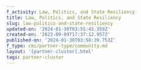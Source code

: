 ```yaml
---
f_activity: Law, Politics, and State Resiliency
title: Law, Politics, and State Resiliency
slug: law-politics-and-state-resiliency
updated-on: '2024-01-30T03:55:45.359Z'
created-on: '2023-09-09T17:37:12.957Z'
published-on: '2024-01-30T03:58:39.753Z'
f_type: cms/partner-type/community.md
layout: '[partner-cluster].html'
tags: partner-cluster
---
```



